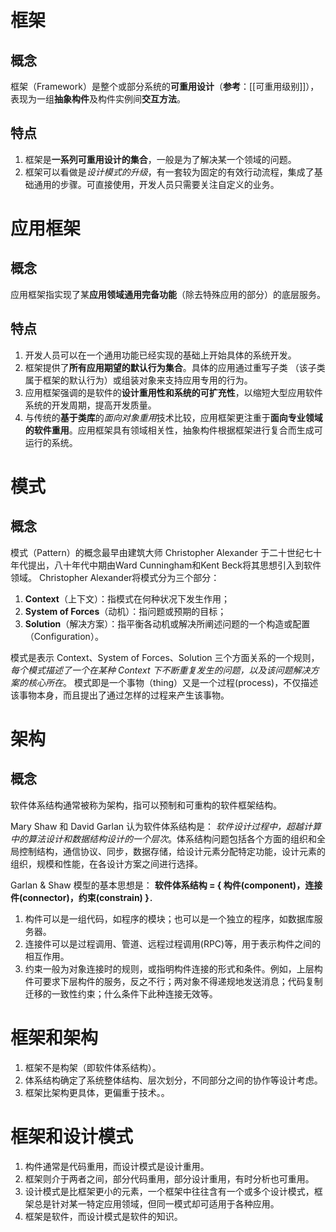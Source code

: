 # 框架
## 概念
框架（Framework）是整个或部分系统的**可重用设计**（**参考**：[[可重用级别]]），表现为一组**抽象构件**及构件实例间**交互方法**。

## 特点
1. 框架是**一系列可重用设计的集合**，一般是为了解决某一个领域的问题。
2. 框架可以看做是*设计模式的升级*，有一套较为固定的有效行动流程，集成了基础通用的步骤。可直接使用，开发人员只需要关注自定义的业务。


# 应用框架
## 概念
应用框架指实现了某**应用领域通用完备功能**（除去特殊应用的部分）的底层服务。

## 特点
1. 开发人员可以在一个通用功能已经实现的基础上开始具体的系统开发。
2. 框架提供了**所有应用期望的默认行为集合**。具体的应用通过重写子类 （该子类属于框架的默认行为）或组装对象来支持应用专用的行为。
3. 应用框架强调的是软件的**设计重用性和系统的可扩充性**，以缩短大型应用软件系统的开发周期，提高开发质量。
4. 与传统的**基于类库**的*面向对象重用*技术比较，应用框架更注重于**面向专业领域的软件重用**。应用框架具有领域相关性，抽象构件根据框架进行复合而生成可运行的系统。

# 模式
## 概念
模式（Pattern）的概念最早由建筑大师 Christopher Alexander 于二十世纪七十年代提出，八十年代中期由Ward Cunningham和Kent Beck将其思想引入到软件领域。
Christopher Alexander将模式分为三个部分：
1. **Context**（上下文）：指模式在何种状况下发生作用；
2. **System of Forces**（动机）：指问题或预期的目标；
3. **Solution**（解决方案）：指平衡各动机或解决所阐述问题的一个构造或配置（Configuration）。

模式是表示 Context、System of Forces、Solution 三个方面关系的一个规则，*每个模式描述了一个在某种 Context 下不断重复发生的问题，以及该问题解决方案的核心所在*。
模式即是一个事物（thing）又是一个过程(process)，不仅描述该事物本身，而且提出了通过怎样的过程来产生该事物。


# 架构
## 概念
软件体系结构通常被称为架构，指可以预制和可重构的软件框架结构。

Mary Shaw 和 David Garlan 认为软件体系结构是：
*软件设计过程中，超越计算中的算法设计和数据结构设计的一个层次*。体系结构问题包括各个方面的组织和全局控制结构，通信协议、同步，数据存储，给设计元素分配特定功能，设计元素的组织，规模和性能，在各设计方案之间进行选择。

Garlan & Shaw 模型的基本思想是：
**软件体系结构 = { 构件(component)，连接件(connector)，约束(constrain) }**．
1. 构件可以是一组代码，如程序的模块；也可以是一个独立的程序，如数据库服务器。
2. 连接件可以是过程调用、管道、远程过程调用(RPC)等，用于表示构件之间的相互作用。
3. 约束一般为对象连接时的规则，或指明构件连接的形式和条件。例如，上层构件可要求下层构件的服务，反之不行；两对象不得递规地发送消息；代码复制迁移的一致性约束；什么条件下此种连接无效等。

# 框架和架构
1. 框架不是构架（即软件体系结构）。
2. 体系结构确定了系统整体结构、层次划分，不同部分之间的协作等设计考虑。
3. 框架比架构更具体，更偏重于技术。。

# 框架和设计模式

1. 构件通常是代码重用，而设计模式是设计重用。
2. 框架则介于两者之间，部分代码重用，部分设计重用，有时分析也可重用。
3. 设计模式是比框架更小的元素，一个框架中往往含有一个或多个设计模式，框架总是针对某一特定应用领域，但同一模式却可适用于各种应用。
4. 框架是软件，而设计模式是软件的知识。
